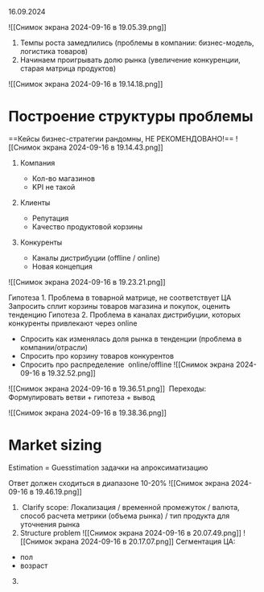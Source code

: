 16.09.2024

![[Снимок экрана 2024-09-16 в 19.05.39.png]]

1. Темпы роста замедлились (проблемы в компании: бизнес-модель, логистика товаров)
2. Начинаем проигрывать долю рынка (увеличение конкуренции, старая матрица продуктов)

![[Снимок экрана 2024-09-16 в 19.14.18.png]]

# Построение структуры проблемы
==Кейсы бизнес-стратегии рандомны, НЕ РЕКОМЕНДОВАНО!==
![[Снимок экрана 2024-09-16 в 19.14.43.png]]

1) Компания
	- Кол-во магазинов
	- KPI не такой

2) Клиенты
	- Репутация
	- Качество продуктовой корзины
3) Конкуренты
	- Каналы дистрибуции (offline / online)
	- Новая концепция

![[Снимок экрана 2024-09-16 в 19.23.21.png]]

Гипотеза 1. Проблема в товарной матрице, не соответствует ЦА
	Запросить сплит корзины товаров магазина и покупок, оценить тенденцию
Гипотеза 2. Проблема в каналах дистрибуции, которых конкуренты привлекают через online
- Спросить как изменялась доля рынка в тенденции (проблема в компании/отрасли)
- Спросить про корзину товаров конкурентов
- Спросить про распределение  online/offline
![[Снимок экрана 2024-09-16 в 19.32.52.png]]


![[Снимок экрана 2024-09-16 в 19.36.51.png]]
 Переходы: Формулировать ветви + гипотеза + вывод

![[Снимок экрана 2024-09-16 в 19.38.36.png]]

# Market sizing
Estimation = Guesstimation
задачки на апроксиматизацию

Ответ должен сходиться в диапазоне 10-20%
![[Снимок экрана 2024-09-16 в 19.46.19.png]]

1.  Clarify scope: 
	Локализация / временной промежуток / валюта, способ расчета метрики (объема рынка) / тип продукта для уточнения рынка
2. Structure problem
	![[Снимок экрана 2024-09-16 в 20.07.49.png]]
	![[Снимок экрана 2024-09-16 в 20.17.07.png]]
Сегментация ЦА:
- пол
- возраст

3.

